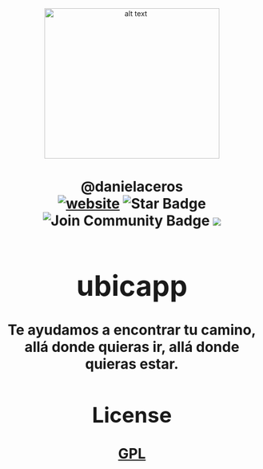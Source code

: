<html>
<div align="center">
<img src="https://i.ibb.co/wCtpT00/logo.jpg" alt="alt text" width="350" height="300"></img>
</div>
<h1 align="center">@danielaceros
<div align="center">
<a href=https://github.com/danielaceros><img src="https://img.shields.io/static/v1?label=&labelColor=505050&message=@danielaceros&color=%230076D6&style=flat&logo=google-chrome&logoColor=%230076D6" alt="website"/></a>
<img src="https://img.shields.io/github/followers/danielaceros?style=social" alt="Star Badge"/>
<a><img src="https://img.shields.io/github/last-commit/danielaceros/instaloaderbot" alt="Join Community Badge"/></a>
<a><img src="https://img.shields.io/github/repo-size/danielaceros/instaloaderbot" />
</div>
</html>

# ubicapp
Te ayudamos a encontrar tu camino, allá donde quieras ir, allá donde quieras estar.
  
## License
[GPL](https://choosealicense.com/licenses/gpl-3.0/)
